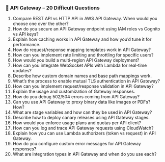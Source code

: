 ### 🔷 API Gateway – 20 Difficult Questions

1. Compare REST API vs HTTP API in AWS API Gateway. When would you choose one over the other?
2. How do you secure an API Gateway endpoint using IAM roles vs Cognito vs API keys?
3. Explain how caching works in API Gateway and how you’d tune it for performance.
4. How do request/response mapping templates work in API Gateway?
5. How can you implement rate limiting and throttling for specific users?
6. How would you build a multi-region API Gateway deployment?
7. How can you integrate WebSocket APIs with Lambda for real-time updates?
8. Describe how custom domain names and base path mappings work.
9. What’s the process to enable mutual TLS authentication in API Gateway?
10. How can you implement request/response validation in API Gateway?
11. Explain the usage and customization of Gateway responses.
12. How do you debug 502/504 errors coming from API Gateway?
13. Can you use API Gateway to proxy binary data like images or PDFs? How?
14. What are stage variables and how can they be used in API Gateway?
15. Describe how to deploy canary releases using API Gateway stages.
16. How would you enforce usage plans and quotas per API client?
17. How can you log and trace API Gateway requests using CloudWatch?
18. Explain how you can use Lambda authorizers (token vs request) in API Gateway.
19. How do you configure custom error messages for API Gateway responses?
20. What are integration types in API Gateway and when do you use each?

